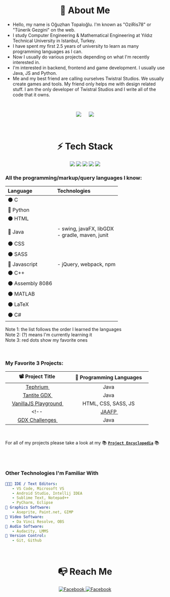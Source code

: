 




<h1 align="center"> 🚀 About Me</h1>

- Hello, my name is Oğuzhan Topaloğlu. I'm known as "OziRis78" or "Tünerik Gezgini" on the web.
- I study Computer Engineering & Mathematical Engineering at Yıldız Technical University in Istanbul, Turkey.
- I have spent my first 2.5 years of university to learn as many programming languages as I can.
- Now I usually do various projects depending on what I'm recently interested in.
- I'm interested in backend, frontend and game development. I usually use Java, JS and Python.
- Me and my best friend are calling ourselves Twistral Studios. We usually create games and tools. My friend only helps me with design related stuff. I am the only developer of Twistral Studios and I write all of the code that it owns.


<br>


<p align="center">
<img src="https://github-readme-stats.vercel.app/api?username=oziris78&show_icons=true&count_private=true&theme=dracula&include_all_commits=true">
   &nbsp;&nbsp;&nbsp;&nbsp;
<img src="https://github-readme-stats.vercel.app/api/top-langs/?username=oziris78&layout=compact&theme=dracula&langs_count=10">
</p>







<br>

<h1 align="center"> ⚡ Tech Stack </h1>

<div align="center">
   <img src="https://img.shields.io/badge/C-00599C?style=for-the-badge&logo=c&logoColor=white">
   <img src="https://img.shields.io/badge/C%2B%2B-00599C?style=for-the-badge&logo=c%2B%2B&logoColor=white">
   <img src="https://img.shields.io/badge/Python-14354C?style=for-the-badge&logo=python&logoColor=white">
   <img src="https://img.shields.io/badge/JavaScript-323330?style=for-the-badge&logo=javascript&logoColor=F7DF1E">
   <img src="https://img.shields.io/badge/Java-ED8B00?style=for-the-badge&logo=java&logoColor=white">
</div>



### All the programming/markup/query languages I know:

| Language | Technologies  |
| :--- | :--  |
|⚫ C  |   |
|🔴 Python  |   |
|⚫ HTML  |   |
|🔴 Java    |  - swing, javaFX, libGDX  <br> - gradle, maven, junit |
|⚫ CSS  |   |
|⚫ SASS  |   |
|🔴 Javascript  |  - jQuery, webpack, npm |
|⚫ C++  |   |
|⚫ Assembly 8086  |   |
|⚫ MATLAB  |   |
|⚫ LaTeX  |   |
|⚫ C#  |   |

<!--
```
⚫ C  
🔴 Python  
⚫ HTML  
🔴 Java  
   - swing, javaFX, libGDX  
   - gradle, maven, junit  
⚫ CSS  
⚫ SASS  
🔴 Javascript  
   - jQuery, webpack, npm  
⚫ C++  
⚫ Assembly 8086  
⚫ MATLAB  
⚫ LaTeX  
⚫ C#  
```
-->

Note 1: the list follows the order I learned the languages <br>
Note 2: (?) means I'm currently learning it <br>
Note 3: red dots show my favorite ones <br>

<br>

### My Favorite 3 Projects:

|      &nbsp;&nbsp; 📽 Project Title &nbsp;&nbsp;         |     &nbsp;&nbsp; 📑 Programming Languages &nbsp;&nbsp;     |
|  :---------------------------------------------------:  |  :------------------------------------------------------:  |
|  &nbsp;&nbsp; <a href="https://github.com/oziris78/tephrium"> Tephrium  </a> &nbsp;&nbsp;                   |  Java  |
|  &nbsp;&nbsp; <a href="https://github.com/oziris78/tantite-gdx"> Tantite GDX  </a> &nbsp;&nbsp;                     |  Java  |  
|  &nbsp;&nbsp; <a href="https://github.com/oziris78/vanillajs-playground"> VanillaJS Playground </a> &nbsp;&nbsp;  |  HTML, CSS, SASS, JS  |
<!--|  &nbsp;&nbsp; <a href="https://github.com/oziris78/jaafp"> JAAFP </a> &nbsp;&nbsp;                              |  Java  |
|  &nbsp;&nbsp; <a href="https://github.com/oziris78/gdx-challenges"> GDX Challenges </a> &nbsp;&nbsp;              |  Java  |-->

<br>

For all of my projects please take a look at my 📚 <a href="https://github.com/oziris78/oziris78/blob/main/projects.md"> **` Project Encyclopedia `**</a> 📚



<br>
<br>

### Other Technologies I'm Familiar With

```yaml
👨🏻‍💻 IDE / Text Editors:
   - VS Code, Microsoft VS
   - Android Studio, Intellij IDEA
   - Sublime Text, Notepad++
   - PyCharm, Eclipse
🎨 Graphics Software:
   - Aseprite, Paint.net, GIMP
🎥 Video Software:
   - Da Vinci Resolve, OBS
🎤 Audio Software:
   - Audacity, LMMS
📂 Version Control:
   - Git, Github
```




<br>

<h1 align="center">📭 Reach Me</h1>

<div align="center">
   
<a href="https://www.linkedin.com/in/o%C4%9Fuzhan-topalo%C4%9Flu-787b2b205/">
<img src="https://img.shields.io/badge/LinkedIn-0077B5?style=for-the-badge&logo=linkedin&logoColor=white" title="Facebook">
</a>
   
<a href="https://www.instagram.com/tunerikgezgini78/">
<img src="https://img.shields.io/badge/Instagram-E4405F?style=for-the-badge&logo=instagram&logoColor=white" title="Facebook">
</a>

<!---
<a href="mailto:nononosorry@gmail.com">
<img src="https://img.shields.io/badge/Gmail-D14836?style=for-the-badge&logo=gmail&logoColor=white" title="GMail">
</a>
--->

</div>




